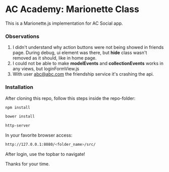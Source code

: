 # AC Academy: Marionette Class

This is a Marionette.js implementation for AC Social app.

### Observations

1. I didn't understand why action buttons were not being showed in friends page. During debug, ui element was there, but **hide** class wasn't removed as it should, like in home page.
2. I could not be able to make **modelEvents** and **collectionEvents** works in any views, but loginFormView.js
3. With user abc@abc.com the friendship service it's crashing the api.

### Installation
After cloning this repo, follow this steps inside the repo-folder:

```sh
npm install
```

```sh
bower install
```

```sh
http-server
```

In your favorite browser access:
```sh
http://127.0.0.1:8080/<folder_name>/src/
```

After login, use the topbar to navigate!


Thanks for your time.
